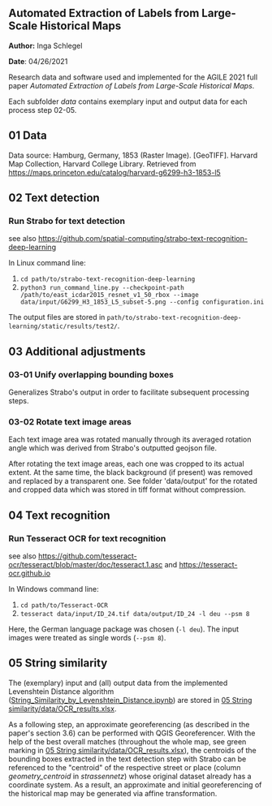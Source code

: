 Automated Extraction of Labels from Large-Scale Historical Maps
---

**Author:** Inga Schlegel

**Date**: 04/26/2021

Research data and software used and implemented for the AGILE 2021 full paper *Automated Extraction of Labels from Large-Scale Historical Maps*.

Each subfolder *data* contains exemplary input and output data for each process step 02-05.


## 01 Data

Data source: Hamburg, Germany, 1853 (Raster Image). [GeoTIFF]. Harvard Map Collection, Harvard College Library. Retrieved from https://maps.princeton.edu/catalog/harvard-g6299-h3-1853-l5


## 02 Text detection

### Run Strabo for text detection
see also https://github.com/spatial-computing/strabo-text-recognition-deep-learning

In Linux command line:
1) `cd path/to/strabo-text-recognition-deep-learning`
2) `python3 run_command_line.py --checkpoint-path /path/to/east_icdar2015_resnet_v1_50_rbox --image data/input/G6299_H3_1853_L5_subset-5.png --config configuration.ini`

The output files are stored in `path/to/strabo-text-recognition-deep-learning/static/results/test2/`.


## 03 Additional adjustments

### 03-01 Unify overlapping bounding boxes
Generalizes Strabo's output in order to facilitate subsequent processing steps.

### 03-02 Rotate text image areas
Each text image area was rotated manually through its averaged rotation angle which was derived from Strabo's outputted geojson file.

After rotating the text image areas, each one was cropped to its actual extent.
At the same time, the black background (if present) was removed and replaced by a transparent one.
See folder 'data/output' for the rotated and cropped data which was stored in tiff format without compression.


## 04 Text recognition

### Run Tesseract OCR for text recognition

see also https://github.com/tesseract-ocr/tesseract/blob/master/doc/tesseract.1.asc and https://tesseract-ocr.github.io

In Windows command line:
1) `cd path/to/Tesseract-OCR`
2) `tesseract data/input/ID_24.tif data/output/ID_24 -l deu --psm 8`

Here, the German language package was chosen (`-l deu`). The input images were treated as single words (`--psm 8`).


## 05 String similarity

The (exemplary) input and (all) output data from the implemented Levenshtein Distance algorithm ([String_Similarity_by_Levenshtein_Distance.ipynb](https://gitlab.com/g2lab/label-extraction-from-historical-maps/-/blob/master/05%20String%20similarity/String_Similarity_by_Levenshtein_Distance.ipynb)) are stored in [05 String similarity/data/OCR_results.xlsx](https://gitlab.com/g2lab/label-extraction-from-historical-maps/-/blob/master/05%20String%20similarity/data/OCR_results.xlsx).

As a following step, an approximate georeferencing (as described in the paper's section 3.6) can be performed with QGIS Georeferencer. With the help of the best overall matches (throughout the whole map, see green marking in [05 String similarity/data/OCR_results.xlsx](https://gitlab.com/g2lab/label-extraction-from-historical-maps/-/blob/master/05%20String%20similarity/data/OCR_results.xlsx)), the centroids of the bounding boxes extracted in the text detection step with Strabo can be referenced to the "centroid" of the respective street or place (column *geometry_centroid* in *strassennetz*) whose original dataset already has a coordinate system. As a result, an approximate and initial georeferencing of the historical map may be generated via affine transformation.
